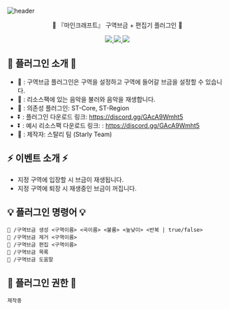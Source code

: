 ![header](https://capsule-render.vercel.app/api?type=waving&color=auto&height=300&section=header&text=구역브금%20%2B%20편집기%20&fontSize=90&animation=fadeIn&fontAlignY=38&desc=%20%20%20%20%20%20%20&descAlignY=51&descAlign=62)

<p align="center"> 🎵 『마인크래프트』 구역브금 + 편집기 플러그인 🎵 </p>
<p align="center">
<a href="https://github.com/StarlyStore">
    <img src="https://img.shields.io/badge/github-%23121011.svg?style=for-the-badge&logo=github&logoColor=white">
  </a>
  <a href="https://discord.gg/GAcA9Wmht5">
    <img src="https://img.shields.io/badge/-Contact-ed8a6c?style=for-the-badge">
  </a>
  <a href="https://discord.gg/GAcA9Wmht5">
    <img src="https://img.shields.io/badge/Discord-%235865F2.svg?style=for-the-badge&logo=discord&logoColor=white">
  </a>
</p>

## 📌 플러그인 소개 📌

- 🎵 : 구역브금 플러그인은 구역을 설정하고 구역에 들어갈 브금을 설정할 수 있습니다.
- 🎵 : 리소스팩에 있는 음악을 불러와 음악을 재생합니다. 
- 🧲 : 의존성 플러그인: ST-Core, ST-Region
- ⏬ : 플러그인 다운로드 링크: https://discord.gg/GAcA9Wmht5
- ⏬ : 예시 리소스팩 다운로드 링크: : https://discord.gg/GAcA9Wmht5
- 📝 : 제작자: 스탈리 팀 (Starly Team)


## ⚡ 이벤트 소개 ⚡
- 지정 구역에 입장할 시 브금이 재생됩니다.
- 지정 구역에 퇴장 시 재생중인 브금이 꺼집니다.


## 💡 플러그인 명령어 💡

```
🔸 /구역브금 생성 <구역이름> <곡이름> <불륨> <높낮이> <반복 | true/false>
🔸 /구역브금 제거 <구역이름>
🔸 /구역브금 편집 <구역이름>
🔸 /구역브금 목록
🔸 /구역브금 도움말
```

## 📜 플러그인 권한 📜
```
제작중
```